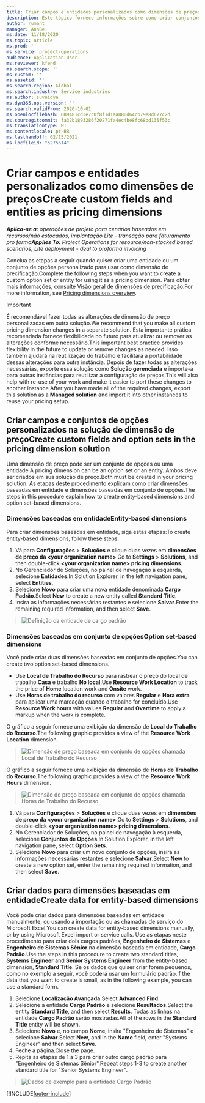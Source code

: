 ```yaml
---
title: Criar campos e entidades personalizados como dimensões de preços
description: Este tópico fornece informações sobre como criar conjuntos de opções ou entidades personalizadas.
author: rumant
manager: AnnBe
ms.date: 11/18/2020
ms.topic: article
ms.prod: ''
ms.service: project-operations
audience: Application User
ms.reviewer: kfend
ms.search.scope: ''
ms.custom: ''
ms.assetid: ''
ms.search.region: Global
ms.search.industry: Service industries
ms.author: suvaidya
ms.dyn365.ops.version: ''
ms.search.validFrom: 2020-10-01
ms.openlocfilehash: 089481cd3e7c0f8f1d1aa880d64cb79e8d677c2d
ms.sourcegitcommit: fa32b1893286f20271fa4ec4be8fc68bd135f53c
ms.translationtype: HT
ms.contentlocale: pt-BR
ms.lasthandoff: 02/15/2021
ms.locfileid: "5275614"
---
```

# <a name="create-custom-fields-and-entities-as-pricing-dimensions"></a><span data-ttu-id="acd20-103">Criar campos e entidades personalizados como dimensões de preços</span><span class="sxs-lookup"><span data-stu-id="acd20-103">Create custom fields and entities as pricing dimensions</span></span>

<span data-ttu-id="acd20-104">_**Aplica-se a:** operações de projeto para cenários baseados em recursos/não estocados, implantação Lite - transação para faturamento pro forma_</span><span class="sxs-lookup"><span data-stu-id="acd20-104">_**Applies To:** Project Operations for resource/non-stocked based scenarios, Lite deployment - deal to proforma invoicing_</span></span>

<span data-ttu-id="acd20-105">Conclua as etapas a seguir quando quiser criar uma entidade ou um conjunto de opções personalizado para usar como dimensão de precificação.</span><span class="sxs-lookup"><span data-stu-id="acd20-105">Complete the following steps when you want to create a custom option set or entity for using it as a pricing dimension.</span></span> <span data-ttu-id="acd20-106">Para obter mais informações, consulte [Visão geral de dimensões de precificação](pricing-dimensions-overview.md).</span><span class="sxs-lookup"><span data-stu-id="acd20-106">For more information, see [Pricing dimensions overview](pricing-dimensions-overview.md).</span></span>  

> [!IMPORTANT]
> <span data-ttu-id="acd20-107">É recomendável fazer todas as alterações de dimensão de preço personalizadas em outra solução.</span><span class="sxs-lookup"><span data-stu-id="acd20-107">We recommend that you make all custom pricing dimension changes in a separate solution.</span></span> <span data-ttu-id="acd20-108">Esta importante prática recomendada fornece flexibilidade no futuro para atualizar ou remover as alterações conforme necessário.</span><span class="sxs-lookup"><span data-stu-id="acd20-108">This important best practice provides flexibility in the future to update or remove changes as needed.</span></span> <span data-ttu-id="acd20-109">Isso também ajudará na reutilização do trabalho e facilitará a portabilidade dessas alterações para outra instância. Depois de fazer todas as alterações necessárias, exporte essa solução como **Solução gerenciada** e importe-a para outras instâncias para reutilizar a configuração de preços.</span><span class="sxs-lookup"><span data-stu-id="acd20-109">This will also help with re-use of your work and make it easier to port these changes to another instance After you have made all of the required changes, export this solution as a **Managed solution** and import it into other instances to reuse your pricing setup.</span></span>

  
## <a name="create-custom-fields-and-option-sets-in-the-pricing-dimension-solution"></a><span data-ttu-id="acd20-110">Criar campos e conjuntos de opções personalizados na solução de dimensão de preço</span><span class="sxs-lookup"><span data-stu-id="acd20-110">Create custom fields and option sets in the pricing dimension solution</span></span>

<span data-ttu-id="acd20-111">Uma dimensão de preço pode ser um conjunto de opções ou uma entidade.</span><span class="sxs-lookup"><span data-stu-id="acd20-111">A pricing dimension can be an option set or an entity.</span></span> <span data-ttu-id="acd20-112">Ambos deve ser criados em sua solução de preço.</span><span class="sxs-lookup"><span data-stu-id="acd20-112">Both must be created in your pricing solution.</span></span> <span data-ttu-id="acd20-113">As etapas deste procedimento explicam como criar dimensões baseadas em entidade e dimensões baseadas em conjunto de opções.</span><span class="sxs-lookup"><span data-stu-id="acd20-113">The steps in this procedure explain how to create entity-based dimensions and option set-based dimensions.</span></span>

### <a name="entity-based-dimensions"></a><span data-ttu-id="acd20-114">Dimensões baseadas em entidade</span><span class="sxs-lookup"><span data-stu-id="acd20-114">Entity-based dimensions</span></span>
<span data-ttu-id="acd20-115">Para criar dimensões baseadas em entidade, siga estas etapas:</span><span class="sxs-lookup"><span data-stu-id="acd20-115">To create entity-based dimensions, follow these steps:</span></span>

1. <span data-ttu-id="acd20-116">Vá para **Configurações** > **Soluções** e clique duas vezes em **dimensões de preço da \<your organization name>**.</span><span class="sxs-lookup"><span data-stu-id="acd20-116">Go to **Settings** > **Solutions**, and then double-click **\<your organization name> pricing dimensions**.</span></span>
2. <span data-ttu-id="acd20-117">No Gerenciador de Soluções, no painel de navegação à esquerda, selecione **Entidades**.</span><span class="sxs-lookup"><span data-stu-id="acd20-117">In Solution Explorer, in the left navigation pane, select **Entities**.</span></span>
3. <span data-ttu-id="acd20-118">Selecione **Novo** para criar uma nova entidade denominada **Cargo Padrão**.</span><span class="sxs-lookup"><span data-stu-id="acd20-118">Select **New** to create a new entity called **Standard Title**.</span></span> 
4. <span data-ttu-id="acd20-119">Insira as informações necessárias restantes e selecione **Salvar**.</span><span class="sxs-lookup"><span data-stu-id="acd20-119">Enter the remaining required information, and then select **Save**.</span></span>

> ![Definição da entidade de cargo padrão](media/Standard-Title-entity-definition.png)

### <a name="option-set-based-dimensions"></a><span data-ttu-id="acd20-121">Dimensões baseadas em conjunto de opções</span><span class="sxs-lookup"><span data-stu-id="acd20-121">Option set-based dimensions</span></span> 
<span data-ttu-id="acd20-122">Você pode criar duas dimensões baseadas em conjunto de opções.</span><span class="sxs-lookup"><span data-stu-id="acd20-122">You can create two option set-based dimensions.</span></span> 

- <span data-ttu-id="acd20-123">Use **Local de Trabalho do Recurso** para rastrear o preço do local de trabalho **Casa** e trabalho **No local**.</span><span class="sxs-lookup"><span data-stu-id="acd20-123">Use **Resource Work Location** to track the price of **Home** location work and **Onsite** work.</span></span> 
- <span data-ttu-id="acd20-124">Use **Horas de trabalho do recurso** com valores **Regular** e **Hora extra** para aplicar uma marcação quando o trabalho for concluído.</span><span class="sxs-lookup"><span data-stu-id="acd20-124">Use **Resource Work hours** with values **Regular** and **Overtime** to apply a markup when the work is complete.</span></span>

<span data-ttu-id="acd20-125">O gráfico a seguir fornece uma exibição da dimensão de **Local do Trabalho do Recurso**.</span><span class="sxs-lookup"><span data-stu-id="acd20-125">The following graphic provides a view of the **Resource Work Location** dimension.</span></span> 

> ![Dimensão de preço baseada em conjunto de opções chamada Local de Trabalho do Recurso](media/Option-set-PD-called-Resource-Work-Location.png)

<span data-ttu-id="acd20-127">O gráfico a seguir fornece uma exibição da dimensão de **Horas de Trabalho do Recurso**.</span><span class="sxs-lookup"><span data-stu-id="acd20-127">The following graphic provides a view of the **Resource Work Hours** dimension.</span></span> 

> ![Dimensão de preço baseada em conjunto de opções chamada Horas de Trabalho do Recurso](media/Option-set-PD-called-Resource-Work-Hours.png)

1. <span data-ttu-id="acd20-129">Vá para **Configurações** > **Soluções** e clique duas vezes em **dimensões de preço da \<your organization name>**.</span><span class="sxs-lookup"><span data-stu-id="acd20-129">Go to **Settings** > **Solutions**, and double-click  **\<your organization name> pricing dimensions**.</span></span> 
2. <span data-ttu-id="acd20-130">No Gerenciador de Soluções, no painel de navegação à esquerda, selecione **Conjuntos de Opções**.</span><span class="sxs-lookup"><span data-stu-id="acd20-130">In Solution Explorer, in the left navigation pane, select  **Option Sets**.</span></span> 
3. <span data-ttu-id="acd20-131">Selecione **Novo** para criar um novo conjunto de opções, insira as informações necessárias restantes e selecione **Salvar**.</span><span class="sxs-lookup"><span data-stu-id="acd20-131">Select **New** to create a new option set, enter the remaining required information, and then select **Save**.</span></span>

## <a name="create-data-for-entity-based-dimensions"></a><span data-ttu-id="acd20-132">Criar dados para dimensões baseadas em entidade</span><span class="sxs-lookup"><span data-stu-id="acd20-132">Create data for entity-based dimensions</span></span>

<span data-ttu-id="acd20-133">Você pode criar dados para dimensões baseadas em entidade manualmente, ou usando a importação ou as chamadas de serviço do Microsoft Excel.</span><span class="sxs-lookup"><span data-stu-id="acd20-133">You can create data for entity-based dimensions manually, or by using Microsoft Excel import or service calls.</span></span> <span data-ttu-id="acd20-134">Use as etapas neste procedimento para criar dois cargos padrões, **Engenheiro de Sistemas** e **Engenheiro de Sistemas Sênior** na dimensão baseada em entidade, **Cargo Padrão**.</span><span class="sxs-lookup"><span data-stu-id="acd20-134">Use the steps in this procedure to create two standard titles, **Systems Engineer** and **Senior Systems Engineer** from the entity-based dimension, **Standard Title**.</span></span> <span data-ttu-id="acd20-135">Se os dados que quiser criar forem pequenos, como no exemplo a seguir, você poderá usar um formulário padrão.</span><span class="sxs-lookup"><span data-stu-id="acd20-135">If the data that you want to create is small, as in the following example, you can use a standard form.</span></span>

1. <span data-ttu-id="acd20-136">Selecione **Localização Avançada**.</span><span class="sxs-lookup"><span data-stu-id="acd20-136">Select **Advanced Find**.</span></span>
2. <span data-ttu-id="acd20-137">Selecione a entidade **Cargo Padrão** e selecione **Resultados**.</span><span class="sxs-lookup"><span data-stu-id="acd20-137">Select the entity **Standard Title**, and then select **Results**.</span></span> <span data-ttu-id="acd20-138">Todas as linhas na entidade **Cargo Padrão** serão mostradas.</span><span class="sxs-lookup"><span data-stu-id="acd20-138">All of the rows in the **Standard Title** entity will be shown.</span></span>
3. <span data-ttu-id="acd20-139">Selecione **Novo** e, no campo **Nome**, insira "Engenheiro de Sistemas" e selecione **Salvar**.</span><span class="sxs-lookup"><span data-stu-id="acd20-139">Select **New**, and in the **Name** field, enter "Systems Engineer" and then select **Save**.</span></span>
4. <span data-ttu-id="acd20-140">Feche a página.</span><span class="sxs-lookup"><span data-stu-id="acd20-140">Close the page.</span></span> 
5. <span data-ttu-id="acd20-141">Repita as etapas de 1 a 3 para criar outro cargo padrão para "Engenheiro de Sistemas Sênior".</span><span class="sxs-lookup"><span data-stu-id="acd20-141">Repeat steps 1-3 to create another standard title for "Senior Systems Engineer".</span></span>

> ![Dados de exemplo para a entidade Cargo Padrão](media/ST-data.png)


[!INCLUDE[footer-include](../includes/footer-banner.md)]